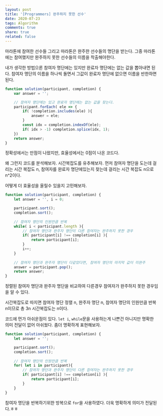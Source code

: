 ```yaml
---
layout: post
title: '[Programmers] 완주하지 못한 선수'
date: 2020-07-23
tags: Algorithm
comments: true
share: true
related: false
---
```


마라톤에 참여한 선수들 그리고 마라톤은 완주한 선수들의 명단을 받는다.
그중 마라톤에는 참여했지만 완주하지 못한 선수들의 이름을 착출해야한다.

내가 생각한 방법으론 참여자 명단에는 있지만 완료자 명단에는 없는 값을 뽑아내면 된다. 
참여자 명단의 이름을 하나씩 돌면서 그값이 완료자 명단에 없으면 이름을 반한하면 된다. 

```js
function solution(participant, completion) {
    var answer = '';

    // 참여자 명단에는 있고 완료자 명단에는 없는 값을 찾는다. 
    participant.forEach( ele => {
        if( !completion.includes(ele) ){
            answer = ele;            
        } 
        const idx = completion.indexOf(ele);
        if( idx > -1) completion.splice(idx, 1);
    })
    return answer;
}
```

정확성에서는 만점이 나왔지만, 효율성에서는 0점이 나온 코드다.

왜 그런지 코드를 분석해보자. 
시간복잡도를 유추해보자.  먼저 참여자 명단을 도는데 걸리는 시간 복잡도 n, 참여자를 완료자 명단에있는지 찾는데 걸리는 시간 복잡도 n으로 n^2이다. 

어떻게 더 효율성을 올릴수 있을지 고민해보자. 


```js
function solution(participant, completion) {
    let answer = '', i = 0;

    participant.sort(); 
    completion.sort();
    
    // 참여자 명단의 인원만큼 반복 
    while( i < participant.length ){
        // 참여자 명단과 완주자 명단이 다른 참여자는 완주하지 못한 경우
        if( participant[i] !== completion[i] ){
            return participant[i];
        }
        i++;
    }
    
    // 참여자 명단과 완주자 명단이 다같았다면, 참여자 명단의 마지막 값이 미완주
    answer = participant.pop();
    return answer;
}
```

정렬된 참여자 명단과 완주자 명단을 비교하여 다른경우 참여자가 완주하지 못한 경우임을 알 수 있다. 

시간복잡도로 따지면 참여자 명단 정렬 n, 완주자 명단 n, 참여자 명단의 인원만큼 반복 n이므로 총 3n 시간복잡도는 n이다.

코드에 먼가 아쉬운점이 있다. `let i`, `while`문을 사용하는게 나쁜건 아니지만 명확한 의미 전달이 없어 아쉬웠다. 좀더 명확하게 표현해보자. 

```js
function solution(participant, completion) {
    let answer = '';

    participant.sort(); 
    completion.sort();
    
    // 참여자 명단의 인원만큼 반복 
    for( let i in participant){
        // 참여자 명단과 완주자 명단이 다른 참여자는 완주하지 못한 경우
        if( participant[i] !== completion[i] ){
            return participant[i];
        }
    }
}
```

참여자 명단을 반복하기위한 방복으로 `for`을 사용하였다. 더욱 명확하게 의미가 전달된다.ㅎㅎ 